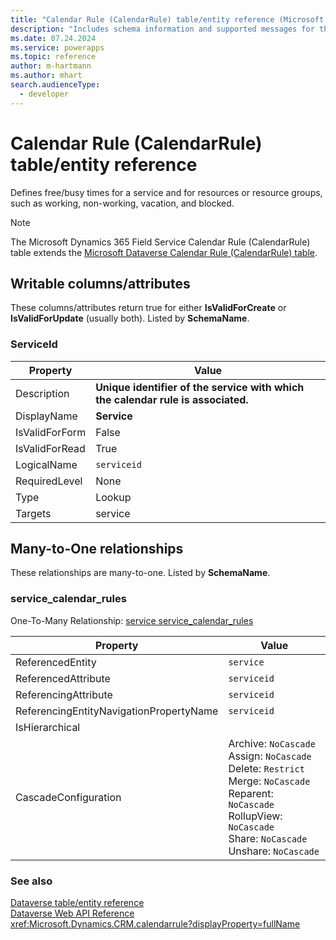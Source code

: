 ```yaml
---
title: "Calendar Rule (CalendarRule) table/entity reference (Microsoft Dynamics 365 Field Service)"
description: "Includes schema information and supported messages for the Calendar Rule (CalendarRule) table/entity with Microsoft Dynamics 365 Field Service."
ms.date: 07.24.2024
ms.service: powerapps
ms.topic: reference
author: m-hartmann
ms.author: mhart
search.audienceType: 
  - developer
---
```


# Calendar Rule (CalendarRule) table/entity reference

Defines free/busy times for a service and for resources or resource groups, such as working, non-working, vacation, and blocked.

> [!NOTE]
> The Microsoft Dynamics 365 Field Service Calendar Rule (CalendarRule) table extends the [Microsoft Dataverse Calendar Rule (CalendarRule) table](/power-apps/developer/data-platform/reference/entities/calendarrule).



## Writable columns/attributes

These columns/attributes return true for either **IsValidForCreate** or **IsValidForUpdate** (usually both). Listed by **SchemaName**.

### <a name="BKMK_ServiceId"></a> ServiceId

|Property|Value|
|---|---|
|Description|**Unique identifier of the service with which the calendar rule is associated.**|
|DisplayName|**Service**|
|IsValidForForm|False|
|IsValidForRead|True|
|LogicalName|`serviceid`|
|RequiredLevel|None|
|Type|Lookup|
|Targets|service|


## Many-to-One relationships

These relationships are many-to-one. Listed by **SchemaName**.

### <a name="BKMK_service_calendar_rules"></a> service_calendar_rules

One-To-Many Relationship: [service service_calendar_rules](service.md#BKMK_service_calendar_rules)

|Property|Value|
|---|---|
|ReferencedEntity|`service`|
|ReferencedAttribute|`serviceid`|
|ReferencingAttribute|`serviceid`|
|ReferencingEntityNavigationPropertyName|`serviceid`|
|IsHierarchical||
|CascadeConfiguration|Archive: `NoCascade`<br />Assign: `NoCascade`<br />Delete: `Restrict`<br />Merge: `NoCascade`<br />Reparent: `NoCascade`<br />RollupView: `NoCascade`<br />Share: `NoCascade`<br />Unshare: `NoCascade`|



### See also

[Dataverse table/entity reference](../about-entity-reference.md)  
[Dataverse Web API Reference](/power-apps/developer/data-platform/webapi/reference/about)   
<xref:Microsoft.Dynamics.CRM.calendarrule?displayProperty=fullName>
